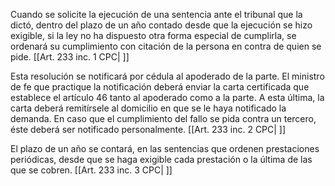 Cuando se solicite la ejecución de una sentencia ante el tribunal que la dictó, dentro del plazo de un año contado desde que la ejecución se hizo exigible, si la ley no ha dispuesto otra forma especial de cumplirla, se ordenará su cumplimiento con citación de la persona en contra de quien se pide. [[Art. 233 inc. 1 CPC| ]]

Esta resolución se notificará por cédula al apoderado de la parte. El ministro de fe que practique la notificación deberá enviar la carta certificada que establece el artículo 46 tanto al apoderado como a la parte. A esta última, la carta deberá remitírsele al domicilio en que se le haya notificado la demanda. En caso que el cumplimiento del fallo se pida contra un tercero, éste deberá ser notificado personalmente. [[Art. 233 inc. 2 CPC| ]]

El plazo de un año se contará, en las sentencias que ordenen prestaciones periódicas, desde que se haga exigible cada prestación o la última de las que se cobren. [[Art. 233 inc. 3 CPC| ]]